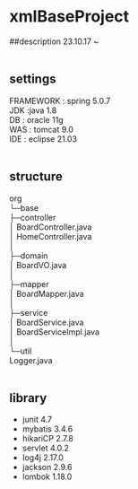 # xmlBaseProject 
##description
23.10.17 ~<br/>
 
## settings
FRAMEWORK : spring 5.0.7 <br/>
JDK :java 1.8 <br/>
DB : oracle 11g <br/>
WAS : tomcat 9.0 <br/>
IDE : eclipse 21.03 <br/>
 <br/>
## structure
org <br/>
 └─base <br/>
     ├─controller <br/>
     │      BoardController.java <br/>
     │      HomeController.java <br/>
     │       <br/>
     ├─domain <br/>
     │      BoardVO.java <br/>
     │       <br/>
     ├─mapper <br/>
     │      BoardMapper.java <br/>
     │       <br/>
     ├─service <br/>
     │      BoardService.java <br/>
     │      BoardServiceImpl.java <br/>
     │       <br/>
     └─util <br/>
            Logger.java <br/>
 
## library
  * junit 4.7 
  * mybatis 3.4.6 
  * hikariCP 2.7.8 
  * servlet 4.0.2 
  * log4j 2.17.0 
  * jackson 2.9.6 
  * lombok 1.18.0 
